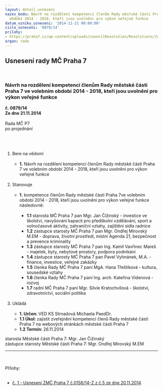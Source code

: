 ```yaml
---
layout: detail_usneseni
nazev_bodu: Návrh na rozdělení kompetencí členům Rady městské části Praha 7 ve volebním
  období 2014 - 2018, kteří jsou uvolněni pro výkon veřejné funkce
datum_vzniku_usneseni: '2014-11-21 00:00:00'
cislo_usneseni: '0879/14'
prilohy:
- https://praha7.cz/wp-content/uploads/councilResolution/Resolutions/24502/53-14-unesen%c3%ad_zm%c4%8d_p7_%c4%8d._0156_14-z_z_%c4%8d._5_ze_dne_20.11.2014.doc
organ: rada
---
```

<div id="ucUsn_pList" class="usn">
	<span><h2>Usnesení rady MČ Praha 7 </h2>
<br></span><div class="standBody">
<span><h3>Návrh na rozdělení kompetencí členům Rady městské části Praha 7 ve volebním období 2014 - 2018, kteří jsou uvolněni pro výkon veřejné funkce</h3></span><div class="center">
		<strong>č. 0879/14</strong><br>
	</div>
<div class="center">
		<strong>Ze dne 21.11.2014</strong><br><br>
	</div>Rada MČ P7<br>po projednání<br><br><br><ol>
<br><li>Bere na vědomí<br><ul>
<br><li>
<strong>1.</strong> Návrh na rozdělení kompetencí členům Rady městské části Praha 7 ve volebním období 2014 - 2018, kteří jsou uvolněni pro výkon veřejné funkce</li>
</ul>
<br>
</li>
<li>Stanovuje<br><ul>
<br><li>
<strong>1.</strong> kompetence členům Rady městské části Praha 7ve volebním období 2014 - 2018, kteří jsou uvolněni pro výkon veřejné funkce následovně:<br><ul>
<br><li>
<strong>1.1</strong> starosta MČ Praha 7 pan Mgr. Jan Čižinský - investice ve školství, navyšování kapacit pro předškolní vzdělávání, sport a volnočasové aktivity, zahraniční vztahy, zajištění sídla radnice <br>
</li>
<li>
<strong>1.2</strong> zástupce starosty MČ Praha 7 pan Mgr. Ondřej Mirovský M.EM - doprava, životní prostředí, místní Agenda 21, bezpečnost a prevence kriminality <br>
</li>
<li>
<strong>1.3</strong> zástupce starosty MČ Praha 7 pan Ing. Kamil Vavřinec Mareš - majetek, byty, nebytové prostory, podpora podnikání <br>
</li>
<li>
<strong>1.4</strong> zástupce starosty MČ Praha 7 pan Pavel Vyhnánek, M.A. - finance, investice, veřejné zakázky<br>
</li>
<li>
<strong>1.5</strong> členka Rady MČ Praha 7 paní MgA. Hana Třeštíková - kultura, sousedské vztahy<br>
</li>
<li>
<strong>1.6</strong> členka Rady MČ Praha 7 paní Ing. arch. Kateřina Vídenová - rozvoj<br>
</li>
<li>
<strong>1.7</strong> radní MČ Praha 7 paní Mgr. Silvie Kratochvílová - školství, zdravotnictví, sociální politika </li>
</ul>
</li>
</ul>
<br>
</li>
<li>Ukládá<br><ul>
<br><li>
<strong>1. Určen: </strong>VED KS Strnadová Michaela PaedDr.<br>
</li>
<li>
<strong>1.1 Úkol: </strong>zajistit zveřejnění kompetencí členů Rady městské části Praha 7 na webových stránkách městské části Praha 7<br>
</li>
<li>
<strong>1.2 Termín: </strong>26.11.2014</li>
</ul>
</li>
</ol>starosta Městské části Praha 7: Mgr. Jan Čižinský<br>zástupce starosty Městské části Praha 7: Mgr. Ondřej Mirovský M.EM <br><hr>
<br><br>Přílohy: <br><ul>
<br><li><a href="/zdroj.aspx?typ=4&amp;id=59105&amp;sh=1940200949" target="_blank" title="Odkaz na soubor - 29,5 kB - nové okno">č. 1 - Usnesení ZMČ Praha 7 č.0156/14-Z z č.5 ze dne 20.11.2014 </a></li>
</ul>
</div>
</div>